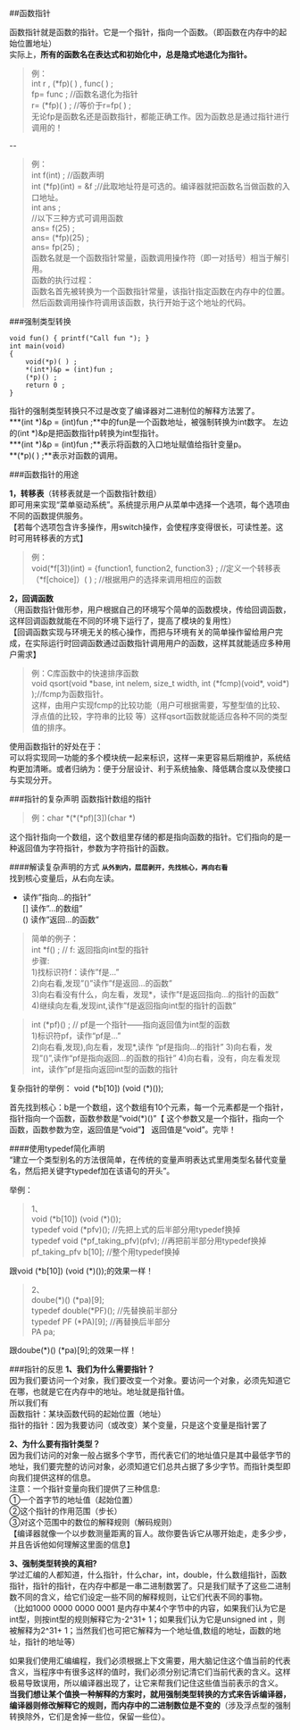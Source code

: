 
##函数指针

函数指针就是函数的指针。它是一个指针，指向一个函数。（即函数在内存中的起始位置地址）  
实际上，**所有的函数名在表达式和初始化中，总是隐式地退化为指针。**  

>例：  
int  r , (\*fp)( ) , func( ) ;  
fp= func ;      //函数名退化为指针  
r= (\*fp)( ) ;  //等价于r=fp( ) ;  
无论fp是函数名还是函数指针，都能正确工作。因为函数总是通过指针进行调用的！  

--

>例：  
int  f(int) ; //函数声明  
int  (\*fp)(int) = &f  ;//此取地址符是可选的。编译器就把函数名当做函数的入口地址。  
int  ans ;  
//以下三种方式可调用函数  
ans= f(25) ;   
ans= (\*fp)(25) ;  
ans= fp(25) ;  
函数名就是一个函数指针常量，函数调用操作符（即一对括号）相当于解引用。  
函数的执行过程：  
函数名首先被转换为一个函数指针常量，该指针指定函数在内存中的位置。然后函数调用操作符调用该函数，执行开始于这个地址的代码。  


###强制类型转换
```
void fun() { printf("Call fun "); }  
int main(void)  
{  
    void(*p)( ) ;  
    *(int*)&p = (int)fun ;  
    (*p)() ;  
    return 0 ;  
}
```
指针的强制类型转换只不过是改变了编译器对二进制位的解释方法罢了。  
**\*(int \*)&p = (int)fun ;**中的fun是一个函数地址，被强制转换为int数字。 左边的(int \*)&p是把函数指针p转换为int型指针。  
**\*(int \*)&p = (int)fun ;**表示将函数的入口地址赋值给指针变量p。  
**(\*p)( ) ;**表示对函数的调用。

###函数指针的用途

**1，转移表**（转移表就是一个函数指针数组）  
即可用来实现“菜单驱动系统”。系统提示用户从菜单中选择一个选项，每个选项由不同的函数提供服务。  
【若每个选项包含许多操作，用switch操作，会使程序变得很长，可读性差。这时可用转移表的方式】  

>例：  
void(\*f[3])(int) = {function1, function2, function3} ; //定义一个转移表  
（\*f[choice]）( ) ; //根据用户的选择来调用相应的函数  
       
**2，回调函数**  
（用函数指针做形参，用户根据自己的环境写个简单的函数模块，传给回调函数，这样回调函数就能在不同的环境下运行了，提高了模块的复用性）  
【回调函数实现与环境无关的核心操作，而把与环境有关的简单操作留给用户完成，在实际运行时回调函数通过函数指针调用用户的函数，这样其就能适应多种用户需求】  

>例：C库函数中的快速排序函数  
void qsort(void \*base, int nelem, size_t width, int  (\*fcmp)(void\*, void*) );//fcmp为函数指针。  
这样，由用户实现fcmp的比较功能（用户可根据需要，写整型值的比较、浮点值的比较，字符串的比较 等）这样qsort函数就能适应各种不同的类型值的排序。  

使用函数指针的好处在于：  
可以将实现同一功能的多个模块统一起来标识，这样一来更容易后期维护，系统结构更加清晰。或者归纳为：便于分层设计、利于系统抽象、降低耦合度以及使接口与实现分开。

###指针的复杂声明
函数指针数组的指针 
>例：char \*(\*(*pf)[3])(char *)

这个指针指向一个数组，这个数组里存储的都是指向函数的指针。它们指向的是一种返回值为字符指针，参数为字符指针的函数。  

####解读复杂声明的方式
**`从外到内，层层剥开，先找核心，再向右看`**   
找到核心变量后，从右向左读。  
* 读作”指向…的指针”  
[] 读作”…的数组”  
() 读作”返回…的函数”  

>简单的例子：  
int \*f() ;             // f: 返回指向int型的指针  
步骤:  
1)找标识符f：读作”f是…”  
2)向右看,发现”()”读作”f是返回…的函数”  
3)向右看没有什么，向左看，发现*，读作”f是返回指向…的指针的函数”  
4)继续向左看,发现int,读作”f是返回指向int型的指针的函数”  

>int (*pf)() ;          // pf是一个指针——指向返回值为int型的函数  
1)标识符pf，读作“pf是…”  
2)向右看,发现),向左看，发现\*,读作 “pf是指向…的指针”
3)向右看，发现”()”,读作“pf是指向返回…的函数的指针”
4)向右看，没有，向左看发现int，读作”pf是指向返回int型的函数的指针


复杂指针的举例：
void (\*b[10]) (void (\*)());

首先找到核心：b是一个数组，这个数组有10个元素，每一个元素都是一个指针，指针指向一个函数，函数参数是“void(\*)()”【 这个参数又是一个指针，指向一个函数，函数参数为空，返回值是“void”】 返回值是“void”。完毕！

 
####使用typedef简化声明    
“建立一个类型别名的方法很简单，在传统的变量声明表达式里用类型名替代变量名，然后把关键字typedef加在该语句的开头”。

举例：  
>1、  
void (\*b[10]) (void (\*)());  
typedef void (\*pfv)();   //先把上式的后半部分用typedef换掉  
typedef void (\*pf\_taking\_pfv)(pfv); //再把前半部分用typedef换掉   
pf\_taking\_pfv b[10];   //整个用typedef换掉 
 
跟void (\*b[10]) (void (\*)());的效果一样！  

>2、  
doube(\*)() (\*pa)[9];   
typedef double(\*PF)();    //先替换前半部分  
typedef PF (\*PA)[9];      //再替换后半部分  
PA  pa;         

跟doube(\*)() (*pa)[9];的效果一样！


###指针的反思
**1、我们为什么需要指针？**  
因为我们要访问一个对象，我们要改变一个对象。要访问一个对象，必须先知道它在哪，也就是它在内存中的地址。地址就是指针值。  
所以我们有  
函数指针：某块函数代码的起始位置（地址）  
指针的指针：因为我要访问（或改变）某个变量，只是这个变量是指针罢了  

**2、为什么要有指针类型？**  
因为我们访问的对象一般占据多个字节，而代表它们的地址值只是其中最低字节的地址，我们要完整的访问对象，必须知道它们总共占据了多少字节。而指针类型即向我们提供这样的信息。  
注意：一个指针变量向我们提供了三种信息:  
①一个首字节的地址值（起始位置）   
②这个指针的作用范围（步长）  
③对这个范围中的数位的解释规则（解码规则）  
【编译器就像一个以步数测量距离的盲人。故你要告诉它从哪开始走，走多少步，并且告诉他如何理解这里面的信息】  

**3、强制类型转换的真相?**   
学过汇编的人都知道，什么指针，什么char，int，double，什么数组指针，函数指针，指针的指针，在内存中都是一串二进制数罢了。只是我们赋予了这些二进制数不同的含义，给它们设定一些不同的解释规则，让它们代表不同的事物。  
（比如1000 0000 0000 0001 是内存中某4个字节中的内容，如果我们认为它是int型，则按int型的规则解释它为-2^31+ 1；如果我们认为它是unsigned int ，则被解释为2^31+ 1；当然我们也可把它解释为一个地址值,数组的地址，函数的地址，指针的地址等）

如果我们使用汇编编程，我们必须根据上下文需要，用大脑记住这个值当前的代表含义，当程序中有很多这样的值时，我们必须分别记清它们当前代表的含义。这样极易导致误用，所以编译器出现了，让它来帮我们记住这些值当前表示的含义。  
**当我们想让某个值换一种解释的方案时，就用强制类型转换的方式来告诉编译器，编译器则修改解释它的规则，而内存中的二进制数位是不变的**（涉及浮点型的强制转换除外，它们是舍掉一些位，保留一些位）。






